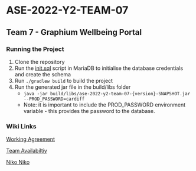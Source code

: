 # ASE-2022-Y2-TEAM-07

## Team 7 - Graphium Wellbeing Portal

### Running the Project

1. Clone the repository
2. Run the [init.sql](https://git.cardiff.ac.uk/c21048229/ase-2022-y2-team-07/-/wikis/uploads/f55ab506782c038a06d890d840be8612/init.sql) script in MariaDB to initialise the database credentials and create the schema
3. Run `./gradlew build` to build the project
4. Run the generated jar file in the build/libs folder
   * `java -jar build/libs/ase-2022-y2-team-07-{version}-SNAPSHOT.jar --PROD_PASSWORD=cardiff`
   * Note: it is important to include the PROD_PASSWORD environment variable - this provides the password to the database.

### Wiki Links

[Working Agreement](https://git.cardiff.ac.uk/c21048229/ase-2022-y2-team-07/-/wikis/Working-Agreement)

[Team Availabiltiy](https://git.cardiff.ac.uk/c21048229/ase-2022-y2-team-07/-/wikis/Team-Availability)

[Niko Niko](https://git.cardiff.ac.uk/c21048229/ase-2022-y2-team-07/-/wikis/Niko-Niko-Calendar)
